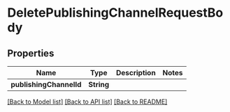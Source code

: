 # DeletePublishingChannelRequestBody

## Properties
Name | Type | Description | Notes
------------ | ------------- | ------------- | -------------
**publishingChannelId** | **String** |  | 

[[Back to Model list]](../README.md#documentation-for-models) [[Back to API list]](../README.md#documentation-for-api-endpoints) [[Back to README]](../README.md)


